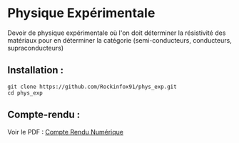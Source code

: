 # Physique Expérimentale
Devoir de physique expérimentale où l'on doit déterminer la résistivité des matériaux pour en déterminer la catégorie (semi-conducteurs, conducteurs, supraconducteurs)

## Installation : 

```shell
git clone https://github.com/Rockinfox91/phys_exp.git
cd phys_exp
```

## Compte-rendu :

Voir le PDF : 
[Compte Rendu Numérique](Projet_Experimental_Transport_Electronique.pdf)
